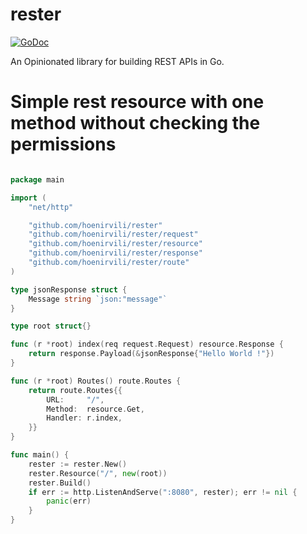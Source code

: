 # rester
[![GoDoc](https://godoc.org/github.com/hoenirvili/rester?status.svg)](https://godoc.org/github.com/hoenirvili/rester)

An Opinionated library for building REST APIs in Go.


# Simple rest resource with one method without checking the permissions

```go

package main

import (
	"net/http"

	"github.com/hoenirvili/rester"
	"github.com/hoenirvili/rester/request"
	"github.com/hoenirvili/rester/resource"
	"github.com/hoenirvili/rester/response"
	"github.com/hoenirvili/rester/route"
)

type jsonResponse struct {
	Message string `json:"message"`
}

type root struct{}

func (r *root) index(req request.Request) resource.Response {
	return response.Payload(&jsonResponse{"Hello World !"})
}

func (r *root) Routes() route.Routes {
	return route.Routes{{
		URL:     "/",
		Method:  resource.Get,
		Handler: r.index,
	}}
}

func main() {
	rester := rester.New()
	rester.Resource("/", new(root))
    rester.Build()
	if err := http.ListenAndServe(":8080", rester); err != nil {
		panic(err)
	}
}

```

